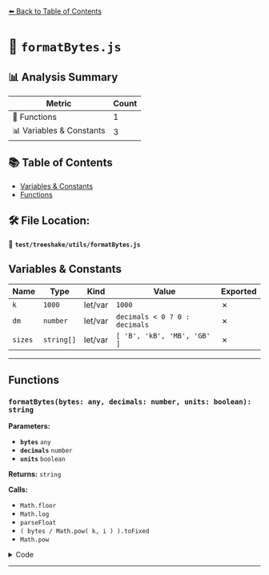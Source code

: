 [⬅️ Back to Table of Contents](../../../index.md)

# 📄 `formatBytes.js`

## 📊 Analysis Summary

| Metric | Count |
|--------|-------|
| 🔧 Functions | 1 |
| 📊 Variables & Constants | 3 |

## 📚 Table of Contents

- [Variables & Constants](#variables-constants)
- [Functions](#functions)

## 🛠️ File Location:
📂 **`test/treeshake/utils/formatBytes.js`**

## Variables & Constants

| Name | Type | Kind | Value | Exported |
|------|------|------|-------|----------|
| `k` | `1000` | let/var | `1000` | ✗ |
| `dm` | `number` | let/var | `decimals < 0 ? 0 : decimals` | ✗ |
| `sizes` | `string[]` | let/var | `[ 'B', 'kB', 'MB', 'GB' ]` | ✗ |


---

## Functions

### `formatBytes(bytes: any, decimals: number, units: boolean): string`

**Parameters:**

- **`bytes`** `any`
- **`decimals`** `number`
- **`units`** `boolean`

**Returns:** `string`

**Calls:**

- `Math.floor`
- `Math.log`
- `parseFloat`
- `( bytes / Math.pow( k, i ) ).toFixed`
- `Math.pow`

<details><summary>Code</summary>

```typescript
export function formatBytes( bytes, decimals = 1, units = true ) {

	if ( bytes === 0 ) return '0 B';

	const k = 1000;
	const dm = decimals < 0 ? 0 : decimals;
	const sizes = [ 'B', 'kB', 'MB', 'GB' ];

	const i = Math.floor( Math.log( bytes ) / Math.log( k ) );

	return parseFloat( ( bytes / Math.pow( k, i ) ).toFixed( dm ) ) + ( units ? ' ' + sizes[ i ] : '' );

}
```
</details>


---